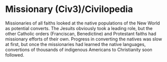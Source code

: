 # Missionary (Civ3)/Civilopedia

Missionaries of all faiths looked at the native populations of the New World as potential converts. The Jesuits obviously took a leading role, but the other Catholic orders (Franciscan, Benedictine) and Protestant faiths had missionary efforts of their own. Progress in converting the natives was slow at first, but once the missionaries had learned the native languages, convertions of thousands of indigenous Americans to Christianity soon followed.